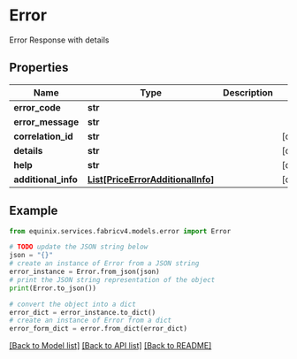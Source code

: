 # Error

Error Response with details

## Properties

Name | Type | Description | Notes
------------ | ------------- | ------------- | -------------
**error_code** | **str** |  | 
**error_message** | **str** |  | 
**correlation_id** | **str** |  | [optional] 
**details** | **str** |  | [optional] 
**help** | **str** |  | [optional] 
**additional_info** | [**List[PriceErrorAdditionalInfo]**](PriceErrorAdditionalInfo.md) |  | [optional] 

## Example

```python
from equinix.services.fabricv4.models.error import Error

# TODO update the JSON string below
json = "{}"
# create an instance of Error from a JSON string
error_instance = Error.from_json(json)
# print the JSON string representation of the object
print(Error.to_json())

# convert the object into a dict
error_dict = error_instance.to_dict()
# create an instance of Error from a dict
error_form_dict = error.from_dict(error_dict)
```
[[Back to Model list]](../README.md#documentation-for-models) [[Back to API list]](../README.md#documentation-for-api-endpoints) [[Back to README]](../README.md)



